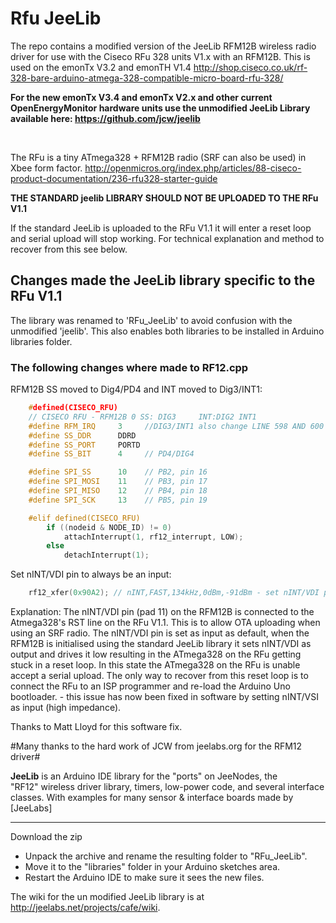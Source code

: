 # Rfu JeeLib #


The repo contains a modified version of the JeeLib RFM12B wireless radio driver for use with the Ciseco RFu 328 units V1.x with an RFM12B. This is used on the emonTx V3.2 and emonTH V1.4
<http://shop.ciseco.co.uk/rf-328-bare-arduino-atmega-328-compatible-micro-board-rfu-328/>

**For the new emonTx V3.4 and emonTx V2.x and other current OpenEnergyMonitor hardware units use the unmodified JeeLib Library available here: <https://github.com/jcw/jeelib>**

<br>

The RFu is a tiny ATmega328 + RFM12B radio (SRF can also be used) in Xbee form factor. 
<http://openmicros.org/index.php/articles/88-ciseco-product-documentation/236-rfu328-starter-guide> 

**THE STANDARD jeelib LIBRARY SHOULD NOT BE UPLOADED TO THE RFu V1.1** 

If the standard JeeLib is uploaded to the RFu V1.1 it will enter a reset loop and serial upload will stop working. For technical explanation and method to recover from this see below.  

## Changes made the JeeLib library specific to the RFu V1.1 ##

The library was renamed to 'RFu_JeeLib' to avoid confusion with the unmodified 'jeelib'. This also enables both libraries to be installed in Arduino libraries folder. 

### The following changes where made to RF12.cpp ###

RFM12B SS moved to Dig4/PD4 and INT moved to Dig3/INT1:

```cpp
    #defined(CISECO_RFU)
    // CISECO RFU - RFM12B 0 SS: DIG3     INT:DIG2 INT1
    #define RFM_IRQ     3     //DIG3/INT1 also change LINE 598 AND 600 below
    #define SS_DDR      DDRD
    #define SS_PORT     PORTD
    #define SS_BIT      4     // PD4/DIG4

    #define SPI_SS      10    // PB2, pin 16
    #define SPI_MOSI    11    // PB3, pin 17
    #define SPI_MISO    12    // PB4, pin 18
    #define SPI_SCK     13    // PB5, pin 19

    #elif defined(CISECO_RFU)
        if ((nodeid & NODE_ID) != 0)
            attachInterrupt(1, rf12_interrupt, LOW);
        else
            detachInterrupt(1);
```

Set nINT/VDI pin to always be an input:

```cpp 
    rf12_xfer(0x90A2); // nINT,FAST,134kHz,0dBm,-91dBm - set nINT/VDI pin as output to stop it    interfering with RFu reset
```

Explanation: The nINT/VDI pin (pad 11) on the RFM12B is connected to the Atmega328's RST line on the RFu V1.1. This is to allow OTA uploading when using an SRF radio. The nINT/VDI pin is set as input as default, when the RFM12B is initialised using the standard JeeLib library it sets nINT/VDI as output and drives it low resulting in the ATmega328 on the RFu getting stuck in a reset loop. In this state the ATmega328 on the RFu is unable accept a serial upload. The only way to recover from this reset loop is to connect the RFu to an ISP programmer and re-load the Arduino Uno bootloader. - this issue has now been fixed in software by setting nINT/VSI as input (high impedance).  

Thanks to Matt Lloyd for this software fix. 

#Many thanks to the hard work of JCW from jeelabs.org for the RFM12 driver# 

**JeeLib** is an Arduino IDE library for the "ports" on JeeNodes, the  
"RF12" wireless driver library, timers, low-power code, and several interface  
classes. With examples for many sensor & interface boards made by [JeeLabs]

----

Download the zip 

* Unpack the archive and rename the resulting folder to "RFu_JeeLib".
* Move it to the "libraries" folder in your Arduino sketches area.
* Restart the Arduino IDE to make sure it sees the new files.

The wiki for the un modified JeeLib library is at <http://jeelabs.net/projects/cafe/wiki>.






